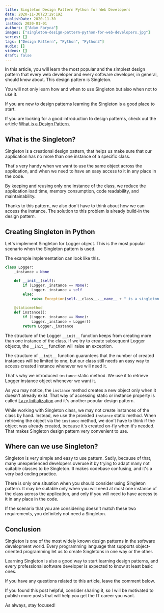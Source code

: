 ```yaml
---
title: Singleton Design Pattern Python for Web Developers
date: 2020-11-30T23:29:19Z
publishDate: 2020-11-30
lastmod: 2020-01-01
authors: ["Adam Faryna"]
images: ["singleton-design-pattern-python-for-web-developers.jpg"]
series: []
tags: ["Design Pattern", "Python", "Python3"]
audio: []
videos: []
draft: false
---
```


In this article, you will learn the most popular and the simplest design pattern that every web developer and every software developer, in general, should know about. This design pattern is Singleton.

You will not only learn how and when to use Singleton but also when not to use it.

If you are new to design patterns learning the Singleton is a good place to start.

If you are looking for a good introduction to design patterns, check out the article [What is a Design Pattern](/posts/what-is-a-design-pattern).

## What is the Singleton?

Singleton is a creational design pattern, that helps us make sure that our application has no more than one instance of a specific class.

That's very handy when we want to use the same object across the application, and when we need to have an easy access to it in any place in the code.

By keeping and reusing only one instance of the class, we reduce the application load time, memory consumption, code readability, and maintainability.

Thanks to this pattern, we also don't have to think about how we can access the instance. The solution to this problem is already build-in the design pattern.

## Creating Singleton in Python

Let's implement Singleton for Logger object. This is the most popular scenario when the Singleton pattern is used.

The example implementation can look like this.

```python
class Logger:
    _instance = None

    def __init__(self):
        if (Logger._instance == None):
            Logger._instance = self
        else:
            raise Exception(self.__class__.__name__ + " is a singleton!")

    @staticmethod
    def instance():
        if (Logger._instance == None):
            Logger._instance = Logger()
        return Logger._instance
```

The structure of the Logger `__init__` function keeps from creating more than one instance of the class. If we try to create subsequent Logger objects, the `__init__` function will raise an exception.

The structure of `__init__` function guarantees that the number of created instances will be limited to one, but our class still needs an easy way to access created instance whenever we will need it.

That's why we introduced `instance` static method. We use it to retrieve Logger instance object whenever we want it.

As you may notice, the `instance` method creates a new object only when it doesn't already exist. That way of accessing static or instance property is called [Lazy Initialization](/posts/lazy-initialization-design-pattern-python-for-web-developers/) and it's another popular design pattern.

While working with Singleton class, we may not create instances of the class by hand. Instead, we use the provided `instance` static method. When retrieving the object via the `instance` method, we don't have to think if the object was already created, because it's created on-fly when it's needed. That makes Singleton design pattern very convenient to use.

## Where can we use Singleton?

Singleton is very simple and easy to use pattern. Sadly, because of that, many unexperienced developers overuse it by trying to adapt many not suitable classes to be Singleton. It makes codebase confusing, and it's a very bad coding practice.

There is only one situation when you should consider using Singleton pattern. It may be suitable only when you will need at most one instance of the class across the application, and only if you will need to have access to it in any place in the code.

If the scenario that you are considering doesn't match these two requirements, you definitely not need a Singleton.

## Conclusion

Singleton is one of the most widely known design patterns in the software development world. Every programming language that supports object-oriented programming let us to create Singletons in one way or the other.

Learning Singleton is also a good way to start learning design patterns, and every professional software developer is expected to know at least basic ones.

If you have any questions related to this article, leave the comment below.

If you found this post helpful, consider sharing it, so I will be motivated to publish more posts that will help you get the IT career you want.

As always, stay focused!
